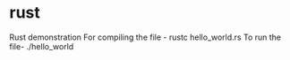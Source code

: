 # rust
Rust demonstration
For compiling the file - rustc hello_world.rs 
To run the file- ./hello_world
